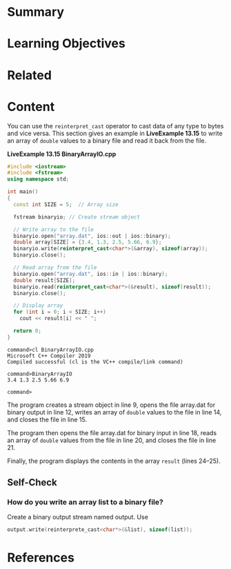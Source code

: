 # Summary

# Learning Objectives

# Related

# Content

You can use the `reinterpret_cast` operator to cast data of any type to bytes and vice versa. This section gives an example in **LiveExample 13.15** to write an array of `double` values to a binary file and read it back from the file.

**LiveExample 13.15 BinaryArrayIO.cpp**
```C++
#include <iostream>
#include <fstream>
using namespace std;

int main()
{
  const int SIZE = 5;  // Array size

  fstream binaryio; // Create stream object

  // Write array to the file
  binaryio.open("array.dat", ios::out | ios::binary);
  double array[SIZE] = {3.4, 1.3, 2.5, 5.66, 6.9};
  binaryio.write(reinterpret_cast<char*>(&array), sizeof(array));
  binaryio.close();

  // Read array from the file
  binaryio.open("array.dat", ios::in | ios::binary);
  double result[SIZE];
  binaryio.read(reinterpret_cast<char*>(&result), sizeof(result));
  binaryio.close();

  // Display array
  for (int i = 0; i < SIZE; i++)
    cout << result[i] << " ";

  return 0;
}
```

```
command>cl BinaryArrayIO.cpp
Microsoft C++ Compiler 2019 
Compiled successful (cl is the VC++ compile/link command)

command>BinaryArrayIO 
3.4 1.3 2.5 5.66 6.9 

command>
```

The program creates a stream object in line 9, opens the file array.dat for binary output in line 12, writes an array of `double` values to the file in line 14, and closes the file in line 15.

The program then opens the file array.dat for binary input in line 18, reads an array of `double` values from the file in line 20, and closes the file in line 21.

Finally, the program displays the contents in the array `result` (lines 24–25).

## Self-Check

### How do you write an array list to a binary file?

Create a binary output stream named output. Use  
```C++
output.write(reinterprete_cast<char*>(&list), sizeof(list));
```


# References
